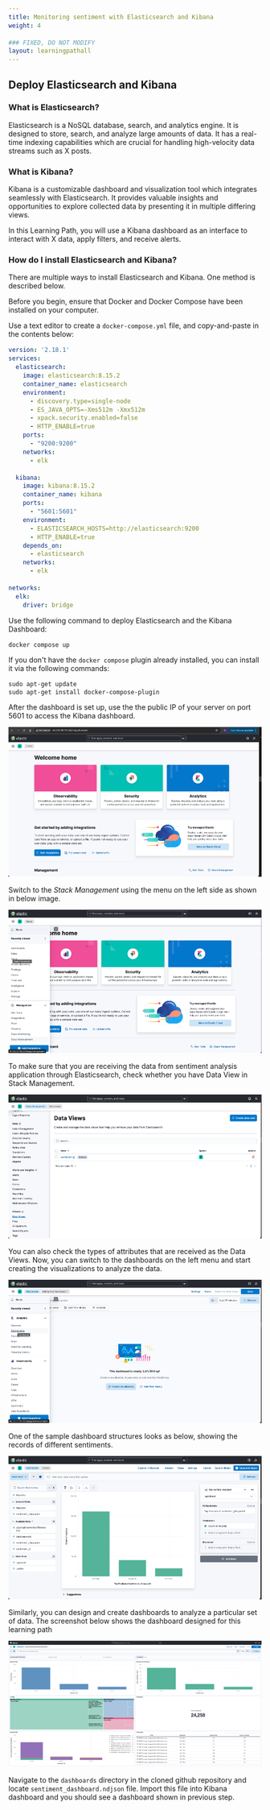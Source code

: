 ```yaml
---
title: Monitoring sentiment with Elasticsearch and Kibana
weight: 4

### FIXED, DO NOT MODIFY
layout: learningpathall
---
```


## Deploy Elasticsearch and Kibana

### What is Elasticsearch?

Elasticsearch is a NoSQL database, search, and analytics engine. It is designed to store, search, and analyze large amounts of data. It has a real-time indexing capabilities which are crucial for handling high-velocity data streams such as X posts. 

### What is Kibana?

Kibana is a customizable dashboard and visualization tool which integrates seamlessly with Elasticsearch. It provides valuable insights and opportunities to explore collected data by presenting it in multiple differing views. 

In this Learning Path, you will use a Kibana dashboard as an interface to interact with X data, apply filters, and receive alerts. 

### How do I install Elasticsearch and Kibana?

There are multiple ways to install Elasticsearch and Kibana. One method is described below.

Before you begin, ensure that Docker and Docker Compose have been installed on your computer. 

Use a text editor to create a `docker-compose.yml` file, and copy-and-paste in the contents below:

```yml
version: '2.18.1'
services:
  elasticsearch:
    image: elasticsearch:8.15.2
    container_name: elasticsearch
    environment:
      - discovery.type=single-node
      - ES_JAVA_OPTS=-Xms512m -Xmx512m
      - xpack.security.enabled=false
      - HTTP_ENABLE=true
    ports:
      - "9200:9200"
    networks:
      - elk

  kibana:
    image: kibana:8.15.2
    container_name: kibana
    ports:
      - "5601:5601"
    environment:
      - ELASTICSEARCH_HOSTS=http://elasticsearch:9200
      - HTTP_ENABLE=true
    depends_on:
      - elasticsearch
    networks:
      - elk

networks:
  elk:
    driver: bridge
```

Use the following command to deploy Elasticsearch and the Kibana Dashboard:

```console
docker compose up
```
If you don't have the `docker compose` plugin already installed, you can install it via the following commands:

```Note
sudo apt-get update
sudo apt-get install docker-compose-plugin
```

After the dashboard is set up, use the the public IP of your server on port 5601 to access the Kibana dashboard.

![kibana #center](_images/kibana.png)

Switch to the *Stack Management* using the menu on the left side as shown in below image.

![kibana-data #center](_images/Kibana-data.png)

To make sure that you are receiving the data from sentiment analysis application through Elasticsearch, check whether you have Data View in Stack Management.

![kibana-sentiment #center](_images/Kibana-sentiment.png)

You can also check the types of attributes that are received as the Data Views. Now, you can switch to the dashboards on the left menu and start creating the visualizations to analyze the data.

![kibana-dashboard1 #center](_images/Kibana-dashboard1.png)

One of the sample dashboard structures looks as below, showing the records of different sentiments.

![kibana-dashboard2 #center](_images/Kibana-dashboard2.png)

Similarly, you can design and create dashboards to analyze a particular set of data. The screenshot below shows the dashboard designed for this learning path

![kibana-dashboard3 #center](_images/Kibana-dashboard3.png)

Navigate to the `dashboards` directory in the cloned github repository and locate `sentiment_dashboard.ndjson` file. Import this file into Kibana dashboard and you should see a dashboard shown in previous step.